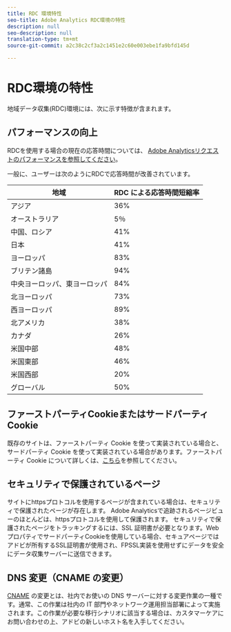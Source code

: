 ```yaml
---
title: RDC 環境特性
seo-title: Adobe Analytics RDC環境の特性
description: null
seo-description: null
translation-type: tm+mt
source-git-commit: a2c38c2cf3a2c1451e2c60e003ebe1fa9bfd145d

---
```



# RDC環境の特性

地域データ収集(RDC)環境には、次に示す特徴が含まれます。

## パフォーマンスの向上

RDCを使用する場合の現在の応答時間については、 [Adobe Analyticsリクエストのパフォーマンスを参照してください](https://marketing.adobe.com/resources/help/en_US/whitepapers/performance/)。

一般に、ユーザーは次のようにRDCで応答時間が改善されています。

| 地域 | RDC による応答時間短縮率 |
| --- | --- |
| アジア | 36% |
| オーストラリア | 5％ |
| 中国、ロシア | 41% |
| 日本 | 41% |
| ヨーロッパ | 83% |
| ブリテン諸島 | 94% |
| 中央ヨーロッパ、東ヨーロッパ | 84% |
| 北ヨーロッパ | 73% |
| 西ヨーロッパ | 89% |
| 北アメリカ | 38% |
| カナダ | 26% |
| 米国中部 | 48% |
| 米国東部 | 46% |
| 米国西部 | 20% |
| グローバル | 50% |

## ファーストパーティCookieまたはサードパーティCookie

既存のサイトは、ファーストパーティ Cookie を使って実装されている場合と、サードパーティ Cookie を使って実装されている場合があります。ファーストパーティ Cookie について詳しくは、[こちら](https://marketing.adobe.com/resources/help/en_US/whitepapers/first_party_cookies/fpcookies_overview.html)を参照してください。

## セキュリティで保護されているページ

サイトにhttpsプロトコルを使用するページが含まれている場合は、セキュリティで保護されたページが存在します。 Adobe Analyticsで追跡されるページビューのほとんどは、httpsプロトコルを使用して保護されます。 セキュリティで保護されたページをトラッキングするには、SSL 証明書が必要となります。WebプロパティでサードパーティCookieを使用している場合、セキュアページではアドビが所有するSSL証明書が使用され、FPSSL実装を使用せずにデータを安全にデータ収集サーバーに送信できます。

## DNS 変更（CNAME の変更）

[CNAME](https://marketing.adobe.com/resources/help/en_US/whitepapers/first_party_cookies/fpcookies_cname.html) の変更とは、社内でお使いの DNS サーバーに対する変更作業の一種です。通常、この作業は社内の IT 部門やネットワーク運用担当部署によって実施されます。この作業が必要な移行シナリオに該当する場合は、カスタマーケアにお問い合わせの上、アドビの新しいホスト名を入手してください。
